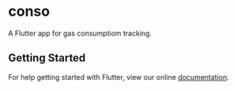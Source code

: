 # conso

A Flutter app for gas consumptiom tracking.

## Getting Started

For help getting started with Flutter, view our online
[documentation](https://flutter.io/).
